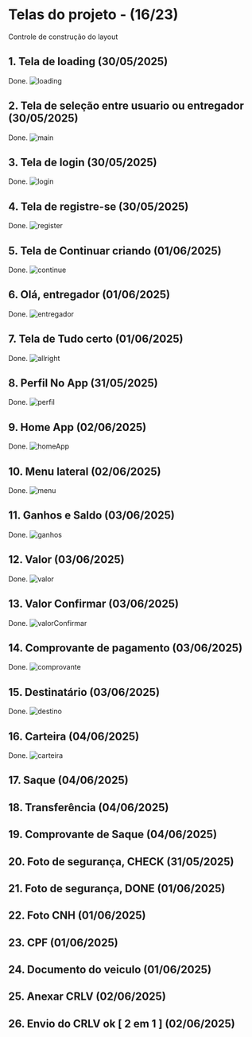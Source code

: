 # Telas do projeto - (16/23)
Controle de construção do layout

## 1. Tela de loading (30/05/2025)
Done.
![loading](./assets/screenshots/screen-1.png)
## 2. Tela de seleção entre usuario ou entregador (30/05/2025)
Done.
![main](./assets/screenshots/screen-2.png)
## 3. Tela de login (30/05/2025)
Done.
![login](./assets/screenshots/screen-3.png)
## 4. Tela de registre-se (30/05/2025)
Done.
![register](./assets/screenshots/screen-4.png)
## 5. Tela de Continuar criando (01/06/2025)
Done.
![continue](./assets/screenshots/screen-5.png)
## 6. Olá, entregador (01/06/2025)
Done.
![entregador](./assets/screenshots/screen-6.png)
## 7. Tela de Tudo certo (01/06/2025)
Done.
![allright](./assets/screenshots/screen-7.png)

## 8. Perfil No App (31/05/2025)
Done.
![perfil](./assets/screenshots/screen-10.png)

## 9. Home App (02/06/2025)
Done.
![homeApp](./assets/screenshots/screen-8.png)

## 10. Menu lateral (02/06/2025)
Done.
![menu](./assets/screenshots/screen-9.png)

## 11. Ganhos e Saldo (03/06/2025)
Done.
![ganhos](./assets/screenshots/screen-11.png)

## 12. Valor (03/06/2025)
Done.
![valor](./assets/screenshots/screen-13.png)

## 13. Valor Confirmar (03/06/2025)
Done.
![valorConfirmar](./assets/screenshots/screen-14.png)

## 14. Comprovante de pagamento (03/06/2025)
Done.
![comprovante](./assets/screenshots/screen-12.png)
## 15. Destinatário (03/06/2025)
Done.
![destino](./assets/screenshots/screen-12.png)

## 16. Carteira (04/06/2025)
Done.
![carteira](./assets/screenshots/screen-16.png)

## 17. Saque (04/06/2025)

## 18. Transferência (04/06/2025)

## 19. Comprovante de Saque (04/06/2025)

## 20. Foto de segurança, CHECK (31/05/2025)

## 21. Foto de segurança, DONE (01/06/2025)

## 22. Foto CNH (01/06/2025)

## 23. CPF (01/06/2025)

## 24. Documento do veiculo (01/06/2025)

## 25. Anexar CRLV (02/06/2025)

## 26. Envio do CRLV ok [ 2 em 1 ] (02/06/2025)